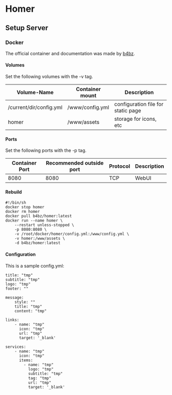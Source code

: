 # Homer

## Setup Server

### Docker

The official container and documentation was made by [b4bz](https://hub.docker.com/r/b4bz/homer).

#### Volumes
Set the following volumes with the -v tag.

| Volume-Name              | Container mount | Description                        |
| ------------------------ | --------------- | ---------------------------------- |
| /current/dir/config.yml | /www/config.yml | configuration file for static page |
| homer                    | /www/assets     | storage for icons, etc             |

#### Ports
Set the following ports with the -p tag.

| Container Port | Recommended outside port | Protocol | Description |
| -------------- | ------------------------ | -------- | ----------- |
| 8080           | 8080                     | TCP      | WebUI       |

#### Rebuild

```
#!/bin/sh
docker stop homer
docker rm homer
docker pull b4bz/homer:latest
docker run --name homer \
	--restart unless-stopped \
	-p 8080:8080 \
	-v /root/docker/homer/config.yml:/www/config.yml \
	-v homer:/www/assets \
	-d b4bz/homer:latest
```

#### Configuration

This is a sample config.yml:

```
title: "tmp"
subtitle: "tmp"
logo: "tmp"
footer: ""

message:
    style: ""
    title: "tmp"
    content: "tmp"

links:
    - name: "tmp"
      icon: "tmp"
      url: "tmp"
      target: '_blank'

services:
    - name: "tmp"
      icon: "tmp"
      items:
        - name: "tmp"
          logo: "tmp"
          subtitle: "tmp"
          tag: "tmp"
          url: "tmp"
          target: '_blank'
```
